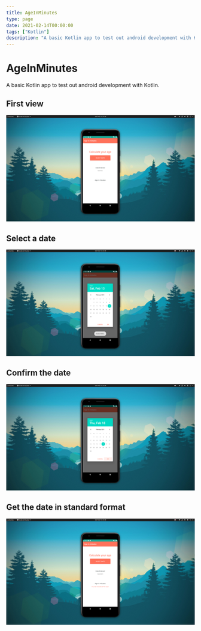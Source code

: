 ```yaml
---
title: AgeInMinutes
type: page
date: 2021-02-14T00:00:00
tags: ["Kotlin"]
description: "A basic Kotlin app to test out android development with Kotlin."
---
```


# AgeInMinutes

A basic Kotlin app to test out android development with Kotlin.

## First view

![View 1](https://github.com/JakeRoggenbuck/AgeInMinutes/blob/main/images/view1.png)

## Select a date

![View 2](https://github.com/JakeRoggenbuck/AgeInMinutes/blob/main/images/view2.png)

## Confirm the date

![View 3](https://github.com/JakeRoggenbuck/AgeInMinutes/blob/main/images/view3.png)

## Get the date in standard format

![View 4](https://github.com/JakeRoggenbuck/AgeInMinutes/blob/main/images/view4.png)
